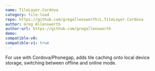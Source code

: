 ```yaml
---
name: TileLayer.Cordova
category: tile-load
repo: https://github.com/gregallensworth/L.TileLayer.Cordova
author: Greg Allensworth
author-url: https://github.com/gregallensworth
demo: 
compatible-v0:
compatible-v1: true
---
```


For use with Cordova/Phonegap, adds tile caching onto local device storage, switching between offline and online mode.
